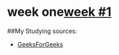 # week one[week #1](https://github.com/Yegizbayev/Algorithmtracking/tree/master/week1)
##My Studying sources:
- [GeeksForGeeks](http://www.geeksforgeeks.org/sieve-of-eratosthenes/)
